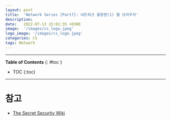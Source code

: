 ```yaml
---
layout: post
title:  'Network Series [Part7]: 네트워크 활용편(1) 웹 브라우저'
description: 
date:   2022-07-13 15:01:35 +0300
image:  '/images/cs_logo.jpeg'
logo_image: '/images/cs_logo.jpeg'
categories: CS
tags: Network
---
```


---
**Table of Contents**
{: #toc }
*  TOC
{:toc}
---



# 참고

- [The Secret Security Wiki](https://doubleoctopus.com/security-wiki/protocol/secure-socket-shell/)